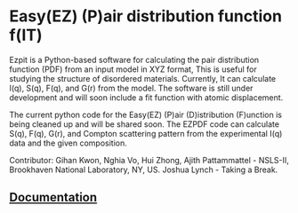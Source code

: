 
Easy(EZ) (P)air distribution function f(IT)
===========================================

Ezpit is a Python-based software for calculating the pair distribution function (PDF) from an input model in XYZ format, 
This is useful for studying the structure of disordered materials. 
Currently, It can calculate I(q), S(q), F(q), and G(r) from the model. 
The software is still under development and will soon include a fit function with atomic displacement.

The current python code for the Easy(EZ) (P)air (D)istribution (F)unction is being cleaned up and will be shared soon. 
The EZPDF code can calculate S(q), F(q), G(r), and Compton scattering pattern from the experimental I(q) data and the given composition.


Contributor: 
Gihan Kwon, Nghia Vo, Hui Zhong, Ajith Pattammattel - NSLS-II, Brookhaven National Laboratory, NY, US. 
Joshua Lynch - Taking a Break.

[Documentation](docs/tutorial.md)
---------------------------------
